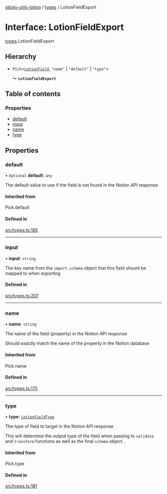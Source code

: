 [sticky-utils-lotion](../README.md) / [types](../modules/types.md) / LotionFieldExport

# Interface: LotionFieldExport

[types](../modules/types.md).LotionFieldExport

## Hierarchy

- `Pick`\<[`LotionField`](types.LotionField.md), ``"name"`` \| ``"default"`` \| ``"type"``\>

  ↳ **`LotionFieldExport`**

## Table of contents

### Properties

- [default](types.LotionFieldExport.md#default)
- [input](types.LotionFieldExport.md#input)
- [name](types.LotionFieldExport.md#name)
- [type](types.LotionFieldExport.md#type)

## Properties

### default

• `Optional` **default**: `any`

The default value to use if the field is not found in the Notion API response

#### Inherited from

Pick.default

#### Defined in

[src/types.ts:185](https://github.com/sticky/sticky-utils-lotion/blob/7bb5b11/src/types.ts#L185)

___

### input

• **input**: `string`

The key name from the `import.schema` object that this field should be mapped to when exporting

#### Defined in

[src/types.ts:207](https://github.com/sticky/sticky-utils-lotion/blob/7bb5b11/src/types.ts#L207)

___

### name

• **name**: `string`

The name of the field (property) in the Notion API response

Should exactly match the name of the property in the Notion database

#### Inherited from

Pick.name

#### Defined in

[src/types.ts:175](https://github.com/sticky/sticky-utils-lotion/blob/7bb5b11/src/types.ts#L175)

___

### type

• **type**: [`LotionFieldType`](../modules/types.md#lotionfieldtype)

The type of field to target in the Notion API response

This will determine the output type of the field when passing to `validate` and `transform` functions as well as the final `schema` object.

#### Inherited from

Pick.type

#### Defined in

[src/types.ts:181](https://github.com/sticky/sticky-utils-lotion/blob/7bb5b11/src/types.ts#L181)
